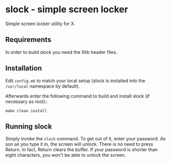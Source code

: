 slock - simple screen locker
============================

Simple screen locker utility for X.


Requirements
------------
In order to build slock you need the Xlib header files.


Installation
------------
Edit `config.mk` to match your local setup (slock is installed into
the `/usr/local` namespace by default).

Afterwards enter the following command to build and install slock
(if necessary as root)::

    make clean install


Running slock
-------------
Simply invoke the `slock` command.  To get out of it, enter your
password.  As son as you type it in, the screen will unlock.  There is
no need to press Return.  In fact, Return clears the buffer.  If your
password is shorter than eight characters, you won't be able to unlock
the screen.
